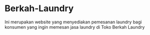 # Berkah-Laundry
Ini merupakan website yang menyediakan pemesanan laundry bagi konsumen yang ingin memesan jasa laundry di Toko Berkah Laundry
